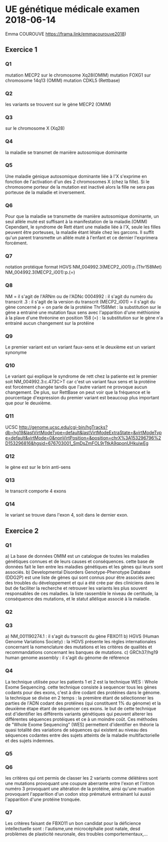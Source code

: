 # UE génétique médicale examen 2018-06-14
Emma COUROUVE
 https://frama.link/emmacourouve2018)
 
## Exercice 1
### Q1
mutation MECP2 sur le chromosome Xq28(OMIM)
mutation FOXG1 sur chromosome 14q13 (OMIM)
mutation CDKL5 (Rettbase)

### Q2 
les variants se trouvent sur le gène MECP2 (OMIM)

### Q3
sur le chromosome X (Xq28)

### Q4
la maladie se transmet de manière autosomique dominante

### Q5
Une maladie génique autosomique dominante liée à l'X s'exprime en fonction de l'activation d'un des 2 chromosomes X (chez la fille). Si le chromosome porteur de la mutation est inactivé alors la fille ne sera pas porteuse de la maladie et inversement.

### Q6
Pour que la maladie se transmette de manière autosomique dominante, un seul allèle muté est suffisant à la manifestation de la maladie.(OMIM)
Cependant, le syndrome de Rett étant une maladie liée à l'X, seule les filles peuvent être porteuses, la maladie étant létale chez les garcons. Il suffit qu'un parent transmette un allèle muté à l'enfant et ce dernier l'exprimera forcément.

### Q7
notation protéique format HGVS
NM_004992.3(MECP2_i001):p.(Thr158Met)
NM_004992.3(MECP2_i001):p.(=)

### Q8
NM = il s'agit de l'ARNm ou de l'ADNc
0004992  : il s'agit du numéro du transcrit
.3 : il s'agit de la version du transcrit 
(MECP2_i001) = il s'agit du gène concerné
p = on parle de la protéine
Thr158Met : la substitution sur le gène a entrainé une mutation faux sens avec l'apparition d'une méthionine à la plave d'une thréonine en position 158
(=) : la substitution sur le gène n'a entrainé aucun changement sur la protéine

### Q9
Le premier variant est un variant faux-sens et le deuxième est un variant synonyme

### Q10
Le variant qui explique le syndrome de rett chez la patiente est le premier soit NM_004992.3:c.473C>T car c'est un variant faux sens et la protéine est forcément changée tandis que l'autre variant ne provoque aucun changement. 
De plus, sur RettBase on peut voir que la fréquence et le pourcentage d'expression du premier variant est beaucoup plus important que pour le deuxième.

### Q11
UCSC 
http://genome.ucsc.edu/cgi-bin/hgTracks?db=hg19&lastVirtModeType=default&lastVirtModeExtraState=&virtModeType=default&virtMode=0&nonVirtPosition=&position=chrX%3A153296796%2D153296816&hgsid=676703001_SmDsZmFOL9rTtkA9qponUHkuiwEg

### Q12
le gène est sur le brin anti-sens

### Q13
le transcrit comporte 4 exons

### Q14
le variant se trouve dans l'exon 4, soit dans le dernier exon.

## Exercice 2
### Q1
a) La base de données OMIM est un catalogue de toutes les maladies génétiques connues et de leurs causes et conséquences. cette base de données fait le lien entre les maladies génétiques et les gènes qui leurs sont associés.
b) Developmental Disorders Genotype-Phenotype Database (DDG2P) est une liste de gènes qui sont connus pour être associés avec des troubles du développement et qui a été crée par des cliniciens dans le but de faciliter la recherche et retrouver les variants les plus souvent responsables de ces maladies.
la liste rassemble le niveau de certitude, la conséquence des mutations, et le statut allélique associé à la maladie.

### Q2

### Q3
 a) NM_001190274.1 : il s'agit du transcrit du gène FBXO11
 b) HGVS (Human Genome Variations Society) : la HGVS présente les règles internationales concernant la nomenclature des mutations et les critères de qualités et recommandations concernant les banques de mutations. 
 c)  GRCh37/hg19 human genome assembly : il s'agit du génome de référence 
 
### Q4
La technique utilisée pour les patients 1 et 2 est la technique WES : Whole Exome Sequencing. cette technique consiste à sequencer tous les gènes codants pour des exons, c'est à dire codant des protéines  dans le génome.
la technique se divise en 2 temps : la première étant de sélectionner les parties de l'ADN codant des protéines (qui constituent 1% du génome) et la deuxième étape étant de séquencer ces exons. 
le but de cette technique est d'identifier les différents variants génétiques qui peuvent alterer les différentes séquences protéiques et ce à un moindre coût.
Ces méthodes de "Whole Exome Sequencing" (WES) permettent d'identifier en théorie la quasi totalité des variations de séquences qui existent au niveau des séquences codantes entre des sujets atteints de la maladie multifactorielle et des sujets indemnes.

### Q5

### Q6
les critères qui ont permis de classer les 2 variants comme délétères sont une mutations provoquant une coupure aberrante 
entre l'exon et l'intron numéro 3 provoquant une altération de la protéine, ainsi qu'une muation provoquant l'apparition d'un codon stop prématuré entrainant lui aussi l'apparition d'une protéine tronquée.
### Q7
Les critères faisant de FBXO11 un bon candidat pour la déficience intellectuelle sont : l'autisme,une microcéphalie post natale, desd problèmes de plasticité neuronale,  des troubles comportementaux,...
